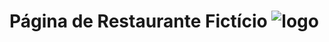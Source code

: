 # Página de Restaurante Fictício ![logo](https://user-images.githubusercontent.com/91613692/139543065-4bc49a59-02dd-496d-92fc-d8a5728871a6.png)
